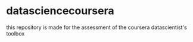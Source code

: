 # datasciencecoursera
this repository is made for the assessment of the coursera datascientist's toolbox 
